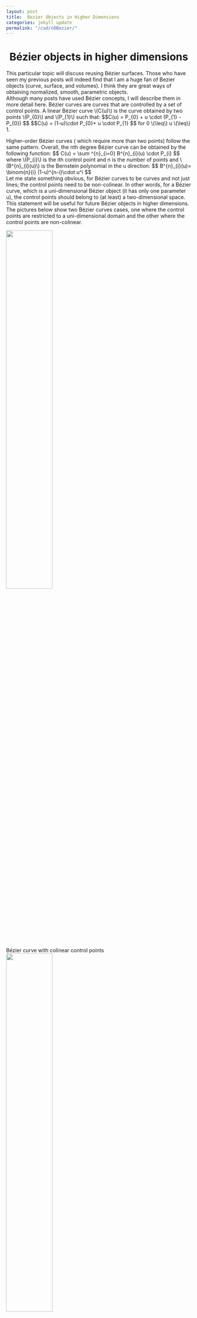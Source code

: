 ```yaml
---
layout: post
title:  Bezier Objects in Higher Dimensions   
categories: jekyll update
permalink: "/cad/nDBezier/"
---
```


<div class="w3-row ">
    <h1 style="text-align:center">Bézier objects in higher dimensions</h1>
    <p class = "justify">
    This particular topic will discuss reusing Bézier surfaces. Those who have seen my previous posts will indeed find that I am a huge fan of Bezier objects (curve, surface, and volumes). I think they are great ways of obtaining normalized, smooth, parametric objects. <br>
    Although many posts have used Bézier concepts, I will describe them in more detail here. 
    Bézier curves are curves that are controlled by a set of control points.
    A linear Bézier curve  \(C(u)\) is the curve obtained by two points \(P_{0}\) and \(P_{1}\) such that:
    $$C(u) = P_{0} + u \cdot (P_{1} - P_{0}) $$
    $$C(u) = (1-u)\cdot P_{0}+ u \cdot P_{1} $$
    for 0 \(\leq\) u \(\leq\)  1. 
    </p>
    <p class = "justify">
    Higher-order Bézier curves ( which require more than two points) follow the same pattern. Overall, the  nth degree Bézier curve can be obtained by the following function: 
    $$ C(u) = \sum ^{n}_{i=0} B^{n}_{i}(u) \cdot P_{i} $$
    where  \(P_{i}\) is the ith control point and n is the number of points and \(B^{n}_{i}(u)\) is the Bernstein polynomial in the u direction:
    $$ B^{n}_{i}(u)=  \binom{n}{i} (1-u)^{n-i}\cdot u^i  $$
    <br>
    Let me state something obvious, for Bézier curves to be curves and not just lines; the control points need to be non-colinear. In other words, for a Bézier curve, which is a uni-dimensional Bézier object (it has only one parameter u), the control points should belong to (at least) a two-dimensional space. This statement will be useful for future Bézier objects in higher dimensions.  The pictures below show two Bézier curves cases, one where the control points are restricted to a uni-dimensional domain and the other where the control points are non-colinear. 
    </p> 
    <div class="w3-main w3-center" >
        <img src="/portfolio/assets/img/Bzcurveflat.png" width="50%" height="50%">
        <figcaption> Bézier curve with colinear control points  </figcaption>
    </div>
    <div class="w3-main w3-center" >
        <img src="/portfolio/assets/img/Bzcurve.png" width="50%" height="50%">
        <figcaption> Bézier curve with non-colinear control points  </figcaption>
    </div>
     <p class = "justify">
    Bézier surfaces use the same rules as the Bézier curves, but in two different dimensions simultaneously, the surface obeys the following equation: 
    $$ S(u,v) = \sum ^{n}_{i=0} \sum ^{m}_{j=0} B^{n}_{i}(u) \cdot B^{m}_{j}(v)  \cdot P_{i,j} $$
    where P is the matrix of points and \(P_{i,j}\) is the point at location i and j in the matrix and n, and m are the numbers of points both directions. \(B^{n}_{i}(u)\) was explained earlier and \(B^{m}_{j}(v)\) are the Bernstein polynomials applied in the v direction:
    $$ B^{m}_{j}(v) =  \binom{m}{j} (1-v)^{m-j}\cdot v^j $$
    In this particular case, for a Bézier surface to be non-planar, the control points have to be non-planar.  
    The pictures below show two Bézier surface cases, one where the control points are restricted to a two-dimensional domain and the other where the control points are non-planar. 
    </p> 
    <div class="w3-main w3-center" >
        <img src="/portfolio/assets/img/Bzsurfflat.png" width="50%" height="50%">
        <figcaption> Bézier surface with coplanar control points </figcaption>
    </div>
    <div class="w3-main w3-center" >
        <img src="/portfolio/assets/img/Bzsurf1.png" width="50%" height="50%">
        <img src="/portfolio/assets/img/Bzsurf1_2.PNG" width="40%" height="40%">
        <figcaption> Bézier surface with non-coplanar control points</figcaption>
    </div>
     <p class = "justify">
    In the project <a class = "ex1 ex3" href="/portfolio/cad/MorphingSurfaces/" target="_blank"> "Morphing parametrized surfaces" </a>, I have shown the transition between a surface passing through points and the resulting Bézier surface when the original points are used as control points. 
    </p>
    <p class = "justify">
    Bézier volumes use the same rules as the Bézier surfaces, but in three different dimensions simultaneously, the volume obeys the following equation: 
    $$ V(u,v,w) = \sum ^{n}_{i=0} \sum ^{m}_{j=0} \sum ^{l}_{k=0} B^{n}_{i}(u) \cdot B^{m}_{j}(v) \cdot B^{l}_{k}(w)\cdot P_{i,j,k} $$
    where P is the matrix of points and \(P_{i,j,k}\) is the point at location i and j in the matrix and n, and m are the numbers of points both directions. \(B^{n}_{i}(u)\) and \(B^{m}_{j}(v)\) were explained earlier. \(B^{l}_{k}(w)\)  is the Bernstein polynomial applied in the w direction:
    $$ B^{l}_{k}(w) =  \binom{l}{k} (1-w)^{l-k}\cdot w^k  $$
    Now, this is where the obvious becomes interesting: the same way a uni-dimensional Bézier object (a curve) needs at least two-dimensional control points to be curved, three-dimensional Bézier objects (volume) need at least four-dimensional control points to avoid being regular cubes and the values for the fourth coordinate cannot all be zero.
    The problem here lies in the fact that the human eye cannot visualize four-dimensional elements. <br>
    This is where projection is important. For this project to be completed, the four-dimensional points must be projected into a three-dimensional world. In 3D, the shadow of any object is the 2D projection of that object. To be able to see Bézier solids, we need to take the 3D shadow of a 4D object.
    </p> 
    <p class = "justify">
          The pictures below show the shadow two Bézier solids. For the first set of images, the control points of the bezier solids are "flat" in 4D (the value of the fourth coordinate is 0 for all points), and for the second set of images, the control points can have non-zero fourth coordinate. 
    </p>
    <div class="w3-main w3-center" >
        <img src="/portfolio/assets/img/Bzvolumeflat.png" width="40%" height="40%">
        <img src="/portfolio/assets/img/Bzvolumeflat2.png" width="40%" height="40%">
        <img src="/portfolio/assets/img/Bzvolumeflat3.png" width="40%" height="40%">
        <figcaption> The images above show a Bézier solid projected (a) and rotated around the xz axis and zw axis (b and c) - control points are in red </figcaption>
    </div>     
    <p class = "justify">
    It should be made clear that the previous images do not show a tesseract, it shows a cube (8 vertices, 6 faces) created and rotated in the fourth dimension and projected to a three-dimensional space. The same way the flat surface \(S(u,v)\) was a rectangle in three dimensional space. Adding non-zero third coordinates allowed us to add waves to the flat surfaces, those waves can only be fully seen if the observer can see in 3D. The following set of images show a non flat cube with 4D coordinates which can only be fully seen in 4D. To give the observer a sense of the "waves", the solid was rotated in 4D and projected back to 3D mutliple times.  
    </p> 
    <div class="w3-main w3-center" >
        <img src="/portfolio/assets/img/Bzvolume.png" width="40%" height="40%">
        <img src="/portfolio/assets/img/Bzvolume2.png" width="40%" height="40%">
        <img src="/portfolio/assets/img/Bzvolume3.png" width="40%" height="40%">
        <img src="/portfolio/assets/img/Bzvolume4.png" width="40%" height="40%">
        <figcaption> Bézier solid made with 4D points projected to 3D (a and b) and rotated around the zw axis (c and d) - control points are in red </figcaption>
    </div> 

</div>



